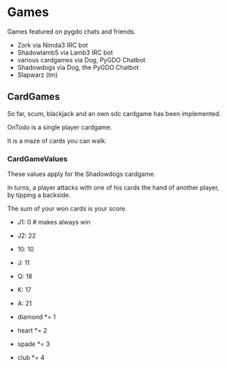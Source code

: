 # Games

Games featured on pygdo chats and friends.

 - Zork via Nimda3 IRC bot
 - Shadowlamb5 via Lamb3 IRC bot
 - various cardgames via Dog, PyGDO Chatbot
 - Shadowdogs via Dog, the PyGDO Chatbot
 - Slapwarz (tm)


## CardGames

So far, scum, blackjack and an own sdc cardgame has been implemented.

OnTodo is a single player cardgame.

It is a maze of cards you can walk.


### CardGameValues

These values apply for the Shadowdogs cardgame.

In turns, a player attacks with one of his cards the hand of another player, by tipping a backside.

The sum of your won cards is your score.

 - J1: 0 # makes always win
 - J2: 22
 - 10: 10
 - J: 11
 - Q: 18
 - K: 17
 - A: 21

 - diamond *= 1
 - heart *= 2
 - spade *= 3
 - club *= 4
